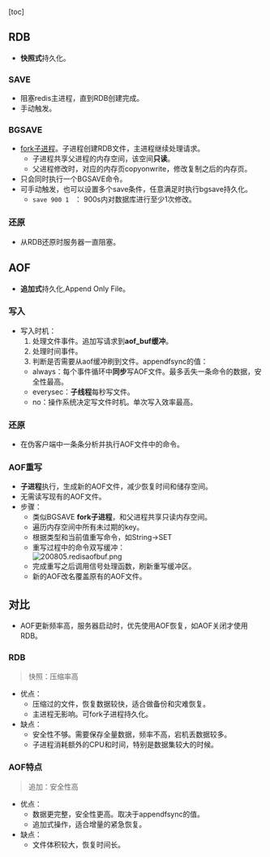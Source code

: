 [toc]
## RDB ##
- **快照式**持久化。

### SAVE ###
- 阻塞redis主进程，直到RDB创建完成。
- 手动触发。

### BGSAVE ###
- [fork子进程](https://www.cnblogs.com/javazhiyin/p/12985656.html)。子进程创建RDB文件，主进程继续处理请求。
  - 子进程共享父进程的内存空间，该空间**只读**。
  - 父进程修改时，对应的内存页copyonwrite，修改复制之后的内存页。
- 只会同时执行一个BGSAVE命令。
- 可手动触发，也可以设置多个save条件，任意满足时执行bgsave持久化。
  - ```save 900 1 ``` ： 900s内对数据库进行至少1次修改。

### 还原 ###
- 从RDB还原时服务器一直阻塞。

## AOF ##
- **追加式**持久化,Append Only File。

### 写入 ###
- 写入时机：
  1. 处理文件事件。追加写请求到**aof_buf缓冲**。
  2. 处理时间事件。
  3. 判断是否需要从aof缓冲刷到文件。appendfsync的值：
    - always：每个事件循环中**同步**写AOF文件。最多丢失一条命令的数据，安全性最高。
    - everysec：**子线程**每秒写文件。
    - no：操作系统决定写文件时机。单次写入效率最高。

### 还原 ###
- 在伪客户端中一条条分析并执行AOF文件中的命令。

### AOF重写 ###
- **子进程**执行，生成新的AOF文件，减少恢复时间和储存空间。
- 无需读写现有的AOF文件。
- 步骤：
  - 类似BGSAVE **fork子进程**，和父进程共享只读内存空间。
  - 遍历内存空间中所有未过期的key。
  - 根据类型和当前值重写命令，如String->SET
  - 重写过程中的命令双写缓冲：<br>![200805.redisaofbuf.png](https://img-blog.csdnimg.cn/20200806004000630.png)
  - 完成重写之后调用信号处理函数，刷新重写缓冲区。
  - 新的AOF改名覆盖原有的AOF文件。

## 对比 ##
- AOF更新频率高，服务器启动时，优先使用AOF恢复，如AOF关闭才使用RDB。

### RDB ###
> 快照：压缩率高
- 优点：
  - 压缩过的文件，恢复数据较快，适合做备份和灾难恢复。
  - 主进程无影响。可fork子进程持久化。
- 缺点：
  - 安全性不够。需要保存全量数据，频率不高，宕机丢数据较多。
  - 子进程消耗额外的CPU和时间，特别是数据集较大的时候。

### AOF特点 ###
> 追加：安全性高
- 优点：
  - 数据更完整，安全性更高。取决于appendfsync的值。
  - 追加式操作，适合增量的紧急恢复。
- 缺点：
  - 文件体积较大，恢复时间长。
